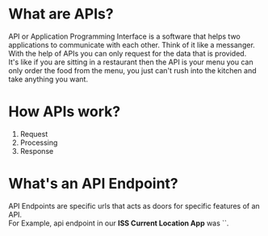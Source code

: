 # What are APIs?

API or Application Programming Interface is a software that helps two applications to communicate with each other.
Think of it like a messanger. With the help of APIs you can only request for the data that is provided.\
It's like if you are sitting in a restaurant then the API is your menu you can only order the food from the menu, 
you just can't rush into the kitchen and take anything you want.

# How APIs work?

1. Request
2. Processing
3. Response

# What's an API Endpoint?

API Endpoints are specific urls that acts as doors for specific features of an API.\
For Example, api endpoint in our **ISS Current Location App** was ``.

